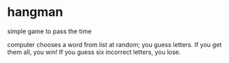 # hangman
simple game to pass the time

computer chooses a word from list at random; you guess letters. 
If you get them all, you win! If you guess six incorrect letters, you lose.
